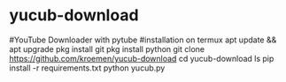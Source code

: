 # yucub-download
#YouTube Downloader with pytube
#installation on termux
apt update && apt upgrade
pkg install git
pkg install python
git clone https://github.com/kroemen/yucub-download
cd yucub-download
ls
pip install -r requirements.txt
python yucub.py
